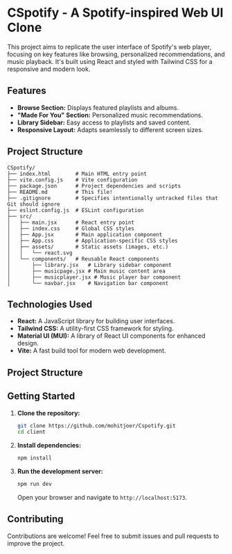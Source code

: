 # CSpotify - A Spotify-inspired Web UI Clone

This project aims to replicate the user interface of Spotify's web player, focusing on key features like browsing, personalized recommendations, and music playback. It's built using React and styled with Tailwind CSS for a responsive and modern look.

## Features

-   **Browse Section:** Displays featured playlists and albums.
-   **"Made For You" Section:** Personalized music recommendations.
-   **Library Sidebar:** Easy access to playlists and saved content.
-   **Responsive Layout:** Adapts seamlessly to different screen sizes.

## Project Structure

```
CSpotify/
├── index.html        # Main HTML entry point
├── vite.config.js    # Vite configuration
├── package.json      # Project dependencies and scripts
├── README.md         # This file!
├── .gitignore        # Specifies intentionally untracked files that Git should ignore
├── eslint.config.js  # ESLint configuration
├── src/
│   ├── main.jsx      # React entry point
│   ├── index.css     # Global CSS styles
│   ├── App.jsx       # Main application component
│   ├── App.css       # Application-specific CSS styles
│   ├── assets/       # Static assets (images, etc.)
│   │   └── react.svg
│   └── components/   # Reusable React components
│       ├── library.jsx   # Library sidebar component
│       ├── musicpage.jsx # Main music content area
│       ├── musicplayer.jsx # Music player bar component
│       └── navbar.jsx    # Navigation bar component
```


## Technologies Used

-   **React:** A JavaScript library for building user interfaces.
-   **Tailwind CSS:** A utility-first CSS framework for styling.
-   **Material UI (MUI):**  A library of React UI components for enhanced design.
-   **Vite:** A fast build tool for modern web development.

## Project Structure

## Getting Started

1.  **Clone the repository:**

    ```bash
    git clone https://github.com/mohitjoer/Cspotify.git
    cd client
    ```

2.  **Install dependencies:**

    ```bash
    npm install
    ```

3.  **Run the development server:**

    ```bash
    npm run dev
    ```

    Open your browser and navigate to `http://localhost:5173`.

## Contributing

Contributions are welcome! Feel free to submit issues and pull requests to improve the project.
